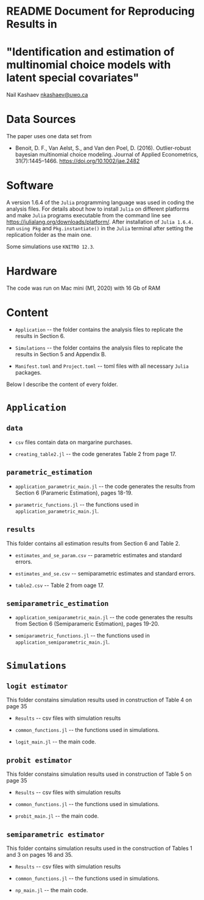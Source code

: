README Document for Reproducing Results in
==========================================
"Identification and estimation of multinomial choice models with latent special covariates"
=============================================
Nail Kashaev
nkashaev@uwo.ca

Data Sources
============

The paper uses one data set from

-   Benoit, D. F., Van Aelst, S., and Van den Poel, D. (2016). Outlier-robust bayesian multinomial choice
modeling. Journal of Applied Econometrics, 31(7):1445–1466. <https://doi.org/10.1002/jae.2482>

Software
========

A version 1.6.4 of the `Julia` programming language was used in coding the analysis files. For details about how to install `Julia` on different platforms and make `Julia` programs executable from the command line see <https://julialang.org/downloads/platform/>. After installation of `Julia 1.6.4.` run `using Pkg` and `Pkg.instantiate()` in the `Julia` terminal after setting the replication folder as the main one.

Some simulations use `KNITRO 12.3`.  

Hardware
========

The code was run on Mac mini (M1, 2020) with 16 Gb of RAM

Content
=======

-   `Application`  -- the folder contains the analysis files to replicate the results in Section 6.

-   `Simulations`  -- the folder contains the analysis files to replicate the results in Section 5 and Appendix B.

-   `Manifest.toml` and `Project.toml`  -- toml files with all necessary `Julia` packages.


Below I describe the content of every folder.

`Application`
============

`data`
-----------

-    `csv` files contain data on margarine purchases.

-   `creating_table2.jl`  -- the code generates Table 2 from page 17. 

`parametric_estimation`
-----------

-    `application_parametric_main.jl` -- the code generates the results from Section 6 (Parameric Estimation), pages 18-19.

-    `parametric_functions.jl` -- the functions used in `application_parametric_main.jl`.

`results`
-----------

This folder contains all estimation results from Section 6 and Table 2.

-    `estimates_and_se_param.csv` -- parametric estimates and standard errors.

-    `estimates_and_se.csv` -- semiparametric estimates and standard errors.

-    `table2.csv` -- Table 2 from oage 17.

`semiparametric_estimation`
-----------

-    `application_semiparametric_main.jl` -- the code generates the results from Section 6 (Semiparameric Estimation), pages 19-20.

-    `semiparametric_functions.jl` -- the functions used in `application_semiparametric_main.jl`.



`Simulations`
============

`logit estimator`
-----------
This folder constains simulation results used in construction of Table 4 on page 35
-    `Results` -- csv files with simulation results

-   `common_functions.jl`  -- the functions used in simulations.

-   `logit_main.jl`  -- the main code. 

`probit estimator`
-----------
This folder constains simulation results used in construction of Table 5 on page 35
-    `Results` -- csv files with simulation results

-   `common_functions.jl`  -- the functions used in simulations.

-   `probit_main.jl`  -- the main code. 


`semiparametric estimator`
-----------
This folder contains simulation results used in the construction of Tables 1 and 3 on pages 16 and 35.
-    `Results` -- csv files with simulation results

-   `common_functions.jl`  -- the functions used in simulations.

-   `np_main.jl`  -- the main code. 
